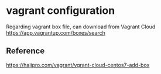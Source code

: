 # vagrant configuration

Regarding vagrant box file, can download from Vagrant Cloud
https://app.vagrantup.com/boxes/search

## Reference
https://hajipro.com/vagrant/vgrant-cloud-centos7-add-box


